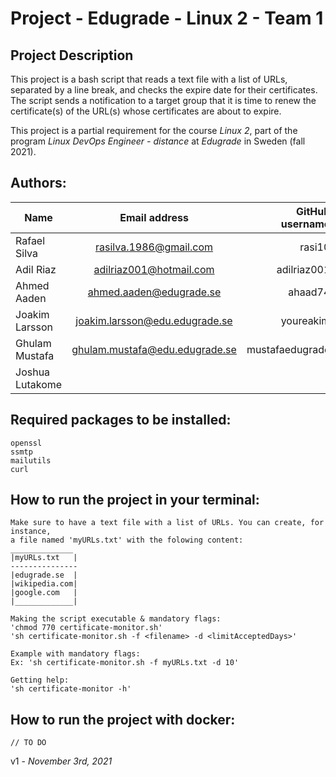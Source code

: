 # Project - Edugrade - Linux 2 - Team 1

## Project Description
This project is a bash script that reads a text file with a list of URLs, separated by a line break,
and checks the expire date for their certificates. The script sends a notification to a target group
that it is time to renew the certificate(s) of the URL(s) whose certificates are about to expire.

This project is a partial requirement for the course *Linux 2*, part of the program *Linux DevOps Engineer - distance*
at *Edugrade* in Sweden (fall 2021).


## Authors:
| Name            | Email address                | GitHub username |
| --------------- |:----------------------------:| ---------------:|
| Rafael Silva    |rasilva.1986@gmail.com        |rasi10           |
| Adil Riaz       |adilriaz001@hotmail.com       |adilriaz001      |
| Ahmed Aaden     |ahmed.aaden@edugrade.se       |ahaad74          |
| Joakim Larsson  |joakim.larsson@edu.edugrade.se|youreakim        |
| Ghulam Mustafa  |ghulam.mustafa@edu.edugrade.se|mustafaedugrade  |
| Joshua Lutakome |       |     |



## Required packages to be installed:
```
openssl
ssmtp
mailutils
curl
```

## How to run the project in your terminal:
```
Make sure to have a text file with a list of URLs. You can create, for instance, 
a file named 'myURLs.txt' with the folowing content:
______________
|myURLs.txt   |
---------------
|edugrade.se  |
|wikipedia.com|
|google.com   |
|_____________|

Making the script executable & mandatory flags:
'chmod 770 certificate-monitor.sh'
'sh certificate-monitor.sh -f <filename> -d <limitAcceptedDays>'

Example with mandatory flags:
Ex: 'sh certificate-monitor.sh -f myURLs.txt -d 10'

Getting help:
'sh certificate-monitor -h'
```

## How to run the project with docker:
```
// TO DO
```

v1 - _November 3rd, 2021_